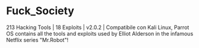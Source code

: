 # Fuck_Society
213 Hacking Tools | 18 Exploits | v2.0.2 | Compatibile con Kali Linux, Parrot OS
contains all the tools and exploits used by Elliot Alderson in the infamous Netflix series "Mr.Robot"!
